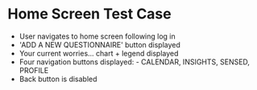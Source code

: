 # Home Screen Test Case

- User navigates to home screen following log in
- 'ADD A NEW QUESTIONNAIRE' button displayed
- Your current worries... chart + legend displayed
- Four navigation buttons displayed: - CALENDAR, INSIGHTS, SENSED, PROFILE
- Back button is disabled